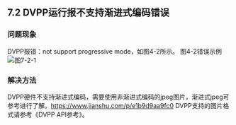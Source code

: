 ## 7.2  DVPP运行报不支持渐进式编码错误
### 问题现象
DVPP报错：not support progressive mode，如图4-2所示。
图4-2错误示例
![图7-2-1](https://gitee.com/Atlas200DK/FAQ/raw/master/part7/img/7-2-1.png)

### 解决方法
DVPP硬件不支持渐进式编码，需要使用非渐进式编码的jpeg图片，渐进式jpeg可参考进行了解。https://www.jianshu.com/p/e1b9d9aa9fc0
DVPP支持的图片格式请参考《DVPP API参考》。
